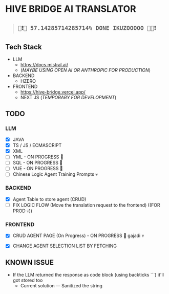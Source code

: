# HIVE BRIDGE AI TRANSLATOR

> ## **`📢❗🚨 57.14285714285714% DONE IKUZOOOOO 🚨📢❗`**

## Tech Stack

- LLM
  - https://docs.mistral.ai/
  - (_MAYBE USING OPEN AI OR ANTHROPIC FOR PRODUCTION_)
- BACKEND
  - HZERO
- FRONTEND
  - https://hive-bridge.vercel.app/
  - NEXT JS (_TEMPORARY FOR DEVELOPMENT_)

## TODO

### LLM

- [x] JAVA
- [x] TS / JS / ECMASCRIPT
- [x] XML
- [ ] YML - ON PROGRESS 🚨
- [ ] SQL - ON PROGRESS 🚨
- [ ] VUE - ON PROGRESS 🚨
- [ ] Chinese Logic Agent Training Prompts 💀

### BACKEND

- [x] Agent Table to store agent (CRUD)
- [ ] FIX LOGIC FLOW (Move the translation request to the frontend) ((FOR PROD 💀))

### FRONTEND

- [x] CRUD AGENT PAGE (On Progress) - ON PROGRESS 🚨 gajadi 💀
- [x] CHANGE AGENT SELECTION LIST BY FETCHING





## KNOWN ISSUE

- If the LLM returned the response as code block (using backticks ```) it'll got stored too
  - Current solution — Sanitized the string
